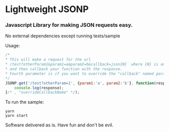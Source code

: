 # Lightweight JSONP 
### Javascript Library for making JSON requests easy.

No external dependencies except running tests/sample

Usage:
```javascript
/* 
* This will make a request for the url 
* /test?otherParam1&param1=a&param2=b&callback=json{N}  where {N} is an auto incrementing counter
* and then callback your function with the response.
* Fourth parameter is if you want to override the "callback" named parameter. 
*/
JSONP.get('/test?otherParam=1', {param1:'a', param2:'b'}, function(response){
	console.log(response);
}/* , "overrideCallbackName" */);
```

To run the sample:
```
yarn
yarn start
```

Software delivered as is. Have fun and don't be evil.